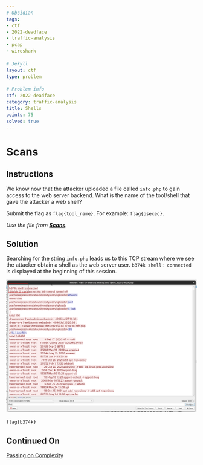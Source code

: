 ```yaml
---
# Obsidian
tags:
- ctf
- 2022-deadface
- traffic-analysis
- pcap
- wireshark

# Jekyll
layout: ctf
type: problem

# Problem info
ctf: 2022-deadface
category: traffic-analysis
title: Shells
points: 75
solved: true
---
```


# Scans

## Instructions

We know now that the attacker uploaded a file called `info.php` to gain access to the web server backend. What is the name of the tool/shell that gave the attacker a web shell?

Submit the flag as `flag{tool_name}`. For example: `flag{psexec}`.

_Use the file from **[Scans](Scans)**._


## Solution

Searching for the string `info.php` leads us to this TCP stream where we see the attacker obtain a shell as the web server user. `b374k shell: connected` is displayed at the beginning of this session.

![](attachments/Pasted%20image%2020221016160545.png)

`flag{b374k}`

## Continued On

[Passing on Complexity](Passing%20on%20Complexity)